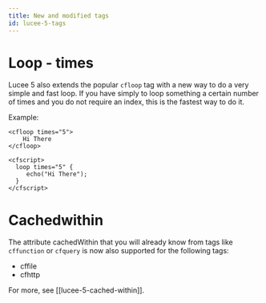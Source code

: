 ```yaml
---
title: New and modified tags
id: lucee-5-tags
---
```


# Loop - times #

Lucee 5 also extends the popular `cfloop` tag with a new way to do a very simple and fast loop. If you have simply to loop something a certain number of times and you do not require an index, this is the fastest way to do it.

Example:

```lucee
<cfloop times="5">
    Hi There
</cfloop>

<cfscript>
  loop times="5" {
     echo("Hi There");
  }
</cfscript>
```

# Cachedwithin #

The attribute cachedWithin that you will already know from tags like `cffunction` or `cfquery` is now also supported for the following tags:

* cffile
* cfhttp

For more, see [[lucee-5-cached-within]].

